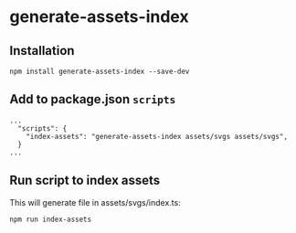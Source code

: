 # generate-assets-index
## Installation
```
npm install generate-assets-index --save-dev
```

## Add to package.json `scripts`
```
...
  "scripts": {
    "index-assets": "generate-assets-index assets/svgs assets/svgs",
  }
...
```

## Run script to index assets
This will generate file in assets/svgs/index.ts:
```
npm run index-assets
```
